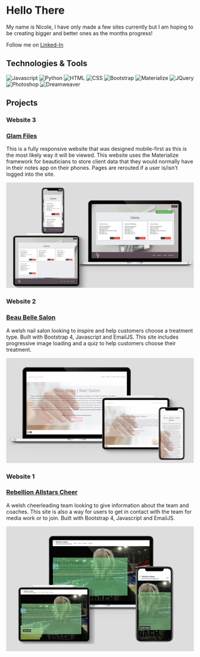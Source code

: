 # Hello There

My name is Nicole, I have only made a few sites currently but I am hoping to be creating bigger and better ones as the months progress! 

Follow me on [Linked-In](https://nccadman19.github.io/beau-belle/)

## Technologies & Tools 

![Javascript][javascript-shield]
![Python][python-shield]
![HTML][html-shield]
![CSS][css-shield]
![Bootstrap][bootstrap-shield]
![Materialize][materialize-shield]
![JQuery][jquery-shield]
![Photoshop][photo-shield]
![Dreamweaver][dream-shield]

## Projects

### Website 3
### [Glam Files](https://glam-files.herokuapp.com/)

This is a fully responsive website that was designed mobile-first as this is the most likely way it will be viewed. This website uses the Materialize framework for beauticians to store client data that they would normally have in their notes app on their phones. Pages are rerouted if a user is/isn't logged into the site. 

![Portfolio 3](/mockup-clients.png)

### Website 2
### [Beau Belle Salon](https://nccadman19.github.io/beau-belle/)

A welsh nail salon looking to inspire and help customers choose a treatment type. Built with Bootstrap 4, Javascript and EmailJS. This site includes progressive image loading and a quiz to help customers choose their treatment. 

![Portfolio 2](/mockup-index.png)

### Website 1
### [Rebellion Allstars Cheer](https://nccadman19.github.io/rebellionallstarscheer/)

A welsh cheerleading team looking to give information about the team and coaches. This site is also a way for users to get in contact with the team for media work or to join. Built with Bootstrap 4, Javascript and EmailJS.

![Portfolio 1](/mockup-index-rebellion.jpeg)

<!----- Links ----->

[jquery-shield]: https://img.shields.io/badge/jQuery-0769AD?style=for-the-badge&logo=jquery&logoColor=white
[photo-shield]: https://img.shields.io/badge/Adobe%20Photoshop-31A8FF?style=for-the-badge&logo=Adobe%20Photoshop&logoColor=black
[dream-shield]: https://img.shields.io/badge/Adobe%20Dreamweaver-072401?style=for-the-badge&logo=Adobe%20Dreamweaver&logoColor=34F400
[css-shield]: https://img.shields.io/badge/CSS3-1572B6?style=for-the-badge&logo=css3&logoColor=white
[html-shield]: https://img.shields.io/badge/HTML5-E34F26?style=for-the-badge&logo=html5&logoColor=white
[javascript-shield]: https://img.shields.io/badge/JavaScript-323330?style=for-the-badge&logo=javascript&logoColor=F7DF1E
[bootstrap-shield]: https://img.shields.io/badge/Bootstrap-563D7C?style=for-the-badge&logo=bootstrap&logoColor=white
[python-shield]: https://img.shields.io/badge/Python-3776AB?style=for-the-badge&logo=python&logoColor=white
[materialize-shield]: https://img.shields.io/badge/Materialize-orange?style=for-the-badge
